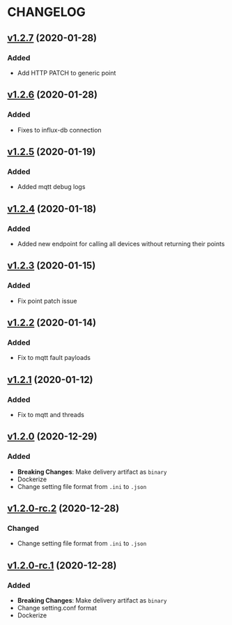 # CHANGELOG
## [v1.2.7](https://github.com/NubeIO/rubix-point-server/tree/v1.2.7) (2020-01-28)
### Added
- Add HTTP PATCH to generic point

## [v1.2.6](https://github.com/NubeIO/rubix-point-server/tree/v1.2.6) (2020-01-28)
### Added
- Fixes to influx-db connection

## [v1.2.5](https://github.com/NubeIO/rubix-point-server/tree/v1.2.5) (2020-01-19)
### Added
- Added mqtt debug logs

## [v1.2.4](https://github.com/NubeIO/rubix-point-server/tree/v1.2.4) (2020-01-18)
### Added
- Added new endpoint for calling all devices without returning their points

## [v1.2.3](https://github.com/NubeIO/rubix-point-server/tree/v1.2.3) (2020-01-15)
### Added
- Fix point patch issue

## [v1.2.2](https://github.com/NubeIO/rubix-point-server/tree/v1.2.2) (2020-01-14)

### Added

- Fix to mqtt fault payloads

## [v1.2.1](https://github.com/NubeIO/rubix-point-server/tree/v1.2.1) (2020-01-12)

### Added

- Fix to mqtt and threads

## [v1.2.0](https://github.com/NubeIO/rubix-point-server/tree/v1.2.0) (2020-12-29)

### Added

- **Breaking Changes**: Make delivery artifact as `binary`
- Dockerize
- Change setting file format from `.ini` to `.json`

## [v1.2.0-rc.2](https://github.com/NubeIO/rubix-point-server/tree/v1.2.0-rc.2) (2020-12-28)

### Changed

- Change setting file format from `.ini` to `.json`


## [v1.2.0-rc.1](https://github.com/NubeIO/rubix-point-server/tree/v1.2.0-rc.1) (2020-12-28)

### Added

- **Breaking Changes**: Make delivery artifact as `binary`
- Change setting.conf format
- Dockerize
